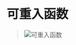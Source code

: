 # 可重入函数
> ![可重入函数](https://github.com/Lp700750/Blogs/assets/104414865/2522862d-0ffc-4952-b38d-907a23e82a37)
